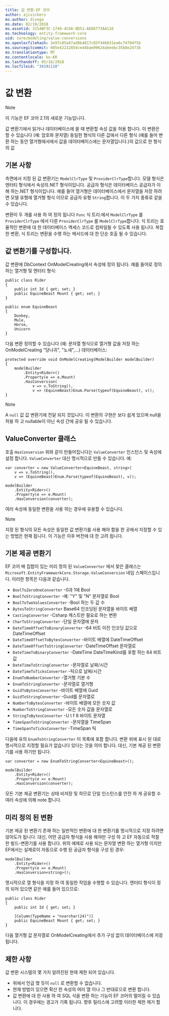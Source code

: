 ```yaml
---
title: 값 변환-EF 코어
author: ajcvickers
ms.author: divega
ms.date: 02/19/2018
ms.assetid: 3154BF3C-1749-4C60-8D51-AE86773AA116
ms.technology: entity-framework-core
uid: core/modeling/value-conversions
ms.openlocfilehash: 3e97c05a87ad9b4817c03f446031ea6c74704f5b
ms.sourcegitcommit: 605e42232854ce44bae09624a6eebc35b8e2473b
ms.translationtype: MT
ms.contentlocale: ko-KR
ms.lasthandoff: 05/16/2018
ms.locfileid: "34191118"
---
```

# <a name="value-conversions"></a>값 변환

> [!NOTE]  
> 이 기능은 EF 코어 2.1의 새로운 기능입니다.

값 변환기에서 읽거나 데이터베이스에 쓸 때 변환할 속성 값을 허용 합니다. 이 변환은 할 수 있습니다 (예: 암호화 문자열) 동일한 형식의 다른 값에서 다른 형식 (예를 들어 변환 하는 동안 열거형에서에서 값을 데이터베이스에는 문자열입니다.)의 값으로 한 형식의 값

## <a name="fundamentals"></a>기본 사항

측면에서 지정 된 값 변환기는 `ModelClrType` 및 `ProviderClrType`합니다. 모델 형식은 엔터티 형식에서 속성의.NET 형식이입니다. 공급자 형식은 데이터베이스 공급자가 이해 하는.NET 형식이입니다. 예를 들어 열거형은 데이터베이스에서 문자열을 저장 하려면 모델 유형에 열거형 형식 이므로 공급자 유형 `String`합니다. 이 두 가지 종류로 같을 수 있습니다.

변환이 두 개를 사용 하 여 정의 됩니다 `Func` 식 트리:에서 `ModelClrType` 를 `ProviderClrType` 에서 다른 `ProviderClrType` 를 `ModelClrType`합니다. 식 트리는 효율적인 변환에 대 한 데이터베이스 액세스 코드로 컴파일될 수 있도록 사용 됩니다. 복잡 한 변환, 식 트리는 변환을 수행 하는 메서드에 대 한 단순 호출 될 수 있습니다.

## <a name="configuring-a-value-converter"></a>값 변환기를 구성합니다.

값 변환에 DbContext OnModelCreating에서 속성에 정의 됩니다. 예를 들어로 정의 하는 열거형 및 엔터티 형식:
```Csharp
public class Rider
{
    public int Id { get; set; }
    public EquineBeast Mount { get; set; }
}

public enum EquineBeast
{
    Donkey,
    Mule,
    Horse,
    Unicorn
}
```
다음 변환 정의할 수 있습니다 (예: 문자열 형식으로 열거형 값을 저장 하는 OnModelCreating "당나귀", "노새",...) 데이터베이스:
```Csharp
protected override void OnModelCreating(ModelBuilder modelBuilder)
{
    modelBuilder
        .Entity<Rider>()
        .Property(e => e.Mount)
        .HasConversion(
            v => v.ToString(),
            v => (EquineBeast)Enum.Parse(typeof(EquineBeast), v));
}
```
> [!NOTE]  
> A `null` 값 값 변환기에 전달 되지 것입니다. 이 변환의 구현은 보다 쉽게 있으며 null을 허용 하 고 nullable이 아닌 속성 간에 공유 될 수 있습니다.

## <a name="the-valueconverter-class"></a>ValueConverter 클래스

호출 `HasConversion` 위와 같이 만들어집니다는 `ValueConverter` 인스턴스 및 속성에 설정 합니다. `ValueConverter` 대신 명시적으로 만들 수 있습니다. 예:
```Csharp
var converter = new ValueConverter<EquineBeast, string>(
    v => v.ToString(),
    v => (EquineBeast)Enum.Parse(typeof(EquineBeast), v));

modelBuilder
    .Entity<Rider>()
    .Property(e => e.Mount)
    .HasConversion(converter);
```
여러 속성에 동일한 변환을 사용 하는 경우에 유용할 수 있습니다.

> [!NOTE]  
> 지정 된 형식의 모든 속성은 동일한 값 변환기를 사용 해야 함을 한 곳에서 지정할 수 있는 방법은 현재 됩니다. 이 기능은 이후 버전에 대 한 고려 됩니다.

## <a name="built-in-converters"></a>기본 제공 변환기

EF 코어 배 집합이 있는 미리 정의 된 `ValueConverter` 에서 찾은 클래스는 `Microsoft.EntityFrameworkCore.Storage.ValueConversion` 네임 스페이스입니다. 이러한 항목은 다음과 같습니다.
* `BoolToZeroOneConverter` -0과 1에 Bool
* `BoolToStringConverter` -예: "Y" 및 "N" 문자열로 Bool
* `BoolToTwoValuesConverter` -Bool 하는 두 값 수
* `BytesToStringConverter` Base64 인코딩된 문자열을 바이트 배열
* `CastingConverter` -Csharp 캐스트만 필요로 하는 변환
* `CharToStringConverter` -단일 문자열에 문자
* `DateTimeOffsetToBinaryConverter` -64 비트 이진 인코딩 값으로 DateTimeOffset
* `DateTimeOffsetToBytesConverter` -바이트 배열에 DateTimeOffset
* `DateTimeOffsetToStringConverter` -DateTimeOffset 문자열로
* `DateTimeToBinaryConverter` -DateTime DateTimeKind를 포함 하는 64 비트 값
* `DateTimeToStringConverter` -문자열로 날짜/시간
* `DateTimeToTicksConverter` -틱으로 날짜/시간
* `EnumToNumberConverter` -열거형 기본 수
* `EnumToStringConverter` -문자열로 열거형
* `GuidToBytesConverter` -바이트 배열에 Guid
* `GuidToStringConverter` -Guid를 문자열로
* `NumberToBytesConverter` -바이트 배열에 모든 숫자 값
* `NumberToStringConverter` -모든 숫자 값을 문자열로
* `StringToBytesConverter` -U t f 8 바이트 문자열
* `TimeSpanToStringConverter` -문자열을 TimeSpan
* `TimeSpanToTicksConverter` -TimeSpan 틱

다음에 유의 `EnumToStringConverter` 이 목록에 포함 합니다. 변환 위에 표시 된 대로 명시적으로 지정할 필요가 없습니다 있다는 것을 의미 합니다. 대신, 기본 제공 된 변환기를 사용 하기만 됩니다.
```Csharp
var converter = new EnumToStringConverter<EquineBeast>();

modelBuilder
    .Entity<Rider>()
    .Property(e => e.Mount)
    .HasConversion(converter);
```
모든 기본 제공 변환기는 상태 비저장 및 하므로 단일 인스턴스를 안전 하 게 공유할 수 여러 속성에 의해 note 합니다.

## <a name="pre-defined-conversions"></a>미리 정의 된 변환

기본 제공 된 변환기 존재 하는 일반적인 변환에 대 한 변환기를 명시적으로 지정 하려면 않아도가 됩니다. 대신, 어떤 공급자 형식을 사용 해야만 구성 하 고 EF 자동으로 적절 한 빌드-변환기를 사용 합니다. 위의 예제로 사용 되는 문자열 변환 하는 열거형 이지만 EF에서는 실제로이 자동으로 수행 된 공급자 형식을 구성 된 경우:
```Csharp
modelBuilder
    .Entity<Rider>()
    .Property(e => e.Mount)
    .HasConversion<string>();
```
명시적으로 열 형식을 지정 하 여 동일한 작업을 수행할 수 있습니다. 엔터티 형식이 정의 되어 있으면 같은 예를 들어 있으므로:
```Csharp
public class Rider
{
    public int Id { get; set; }

    [Column(TypeName = "nvarchar(24)")]
    public EquineBeast Mount { get; set; }
}
```
다음 열거형 값 문자열로 OnModelCreating에서 추가 구성 없이 데이터베이스에 저장 됩니다.

## <a name="limitations"></a>제한 사항

값 변환 시스템의 몇 가지 알려진된 현재 제한 되어 있습니다.
* 위에서 언급 했 듯이 `null` 로 변환할 수 없습니다.
* 현재 방법이 있으면 확산 한 속성의 여러 열 이나 그 반대로으로 변환 합니다.
* 값 변환에 대 한 사용 하 여 SQL 식을 변환 하는 기능이 EF 코어의 떨어질 수 있습니다. 이 경우에는 경고가 기록 됩니다.
향후 릴리스에 고려할 이러한 제한 제거 합니다.
